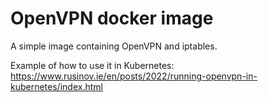 # OpenVPN docker image

A simple image containing OpenVPN and iptables.

Example of how to use it in Kubernetes: https://www.rusinov.ie/en/posts/2022/running-openvpn-in-kubernetes/index.html
